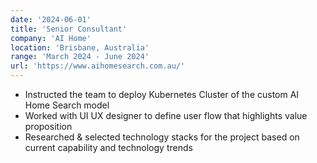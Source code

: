 ```yaml
---
date: '2024-06-01'
title: 'Senior Consultant'
company: 'AI Home'
location: 'Brisbane, Australia'
range: 'March 2024 - June 2024'
url: 'https://www.aihomesearch.com.au/'
---
```


- Instructed the team to deploy Kubernetes Cluster of the custom AI Home Search model
- Worked with UI UX designer to define user flow that highlights value proposition
- Researched & selected technology stacks for the project based on current capability and technology trends
